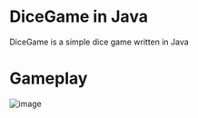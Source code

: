 # DiceGame in Java
DiceGame is a simple dice game written in Java

# Gameplay


![image](https://user-images.githubusercontent.com/78653548/213217330-5d337d06-ba50-46d3-a8d3-6519855d476f.png)

